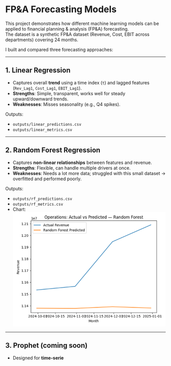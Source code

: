 # FP&A Forecasting Models

This project demonstrates how different machine learning models can be applied to financial planning & analysis (FP&A) forecasting.  
The dataset is a synthetic FP&A dataset (Revenue, Cost, EBIT across departments) covering 24 months.

I built and compared three forecasting approaches:

---

## 1. Linear Regression
- Captures overall **trend** using a time index (`t`) and lagged features (`Rev_Lag1`, `Cost_Lag1`, `EBIT_Lag1`).
- **Strengths**: Simple, transparent, works well for steady upward/downward trends.
- **Weaknesses**: Misses seasonality (e.g., Q4 spikes).

Outputs:  
- `outputs/linear_predictions.csv`  
- `outputs/linear_metrics.csv`  

---

## 2. Random Forest Regression
- Captures **non-linear relationships** between features and revenue.
- **Strengths**: Flexible, can handle multiple drivers at once.
- **Weaknesses**: Needs a lot more data; struggled with this small dataset → overfitted and performed poorly.

Outputs:  
- `outputs/rf_predictions.csv`  
- `outputs/rf_metrics.csv`  
- Chart:  
  ![Random Forest (Operations)](outputs/rf_ops_plot.png)

---

## 3. Prophet (coming soon)
- Designed for **time-serie**

